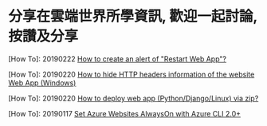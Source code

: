 # 分享在雲端世界所學資訊, 歡迎一起討論, 按讚及分享

[How To]: 20190222 <a href="https://github.com/JackyChiou/jackychiou.github.io/issues/4" target="_blank">How to create an alert of "Restart Web App"?</a>

[How To]: 20190220 <a href="https://github.com/JackyChiou/jackychiou.github.io/issues/3" target="_blank">How to hide HTTP headers information of the website Web App (Windows)</a>

[How To]: 20190220 <a href="https://github.com/JackyChiou/jackychiou.github.io/issues/2" target="_blank">How to deploy web app (Python/Django/Linux) via zip?</a>

[How To]: 20190117 <a href="https://github.com/JackyChiou/jackychiou.github.io/issues/1" target="_blank">Set Azure Websites AlwaysOn with Azure CLI 2.0+</a>
